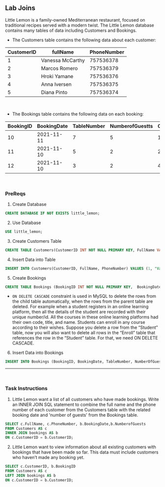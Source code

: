 ## Lab Joins
Little Lemon is a family-owned Mediterranean restaurant, focused on traditional recipes served with a modern twist. The Little Lemon database contains many tables of data including Customers and Bookings.

* The Customers table contains the following data about each customer: 

|CustomerID|fullName|PhoneNumber|
|----|-----|-----|
|1|Vanessa McCarthy|757536378|
|2|Marcos Romero|757536379|
|3|Hroki Yamane|757536376|
|4|Anna Iversen|757536375|
|5|Diana Pinto|757536374|

<br>

* The Bookings table contains the following data on each booking: 

|BookingID|BookingDate|TableNumber|NumberofGuestts|CustomerID|
|----|-----|------|-----|-----|
|10|2021-11-11|7|5|1|
|11|2021-11-10|5|2|2|
|12|2021-11-10|3|2|4|

<br>

### **PreReqs**

1. Create Database
```sql
CREATE DATABASE IF NOT EXISTS little_lemon;
```
2. Use Database
```sql
USE little_lemon;
```
3. Create Customers Table
```sql
CREATE TABLE Customers(CustomerID INT NOT NULL PRIMARY KEY, FullName VARCHAR(100) NOT NULL, PhoneNumber INT NOT NULL UNIQUE);
```
4. Insert Data into Table
```sql
INSERT INTO Customers(CustomerID, FullName, PhoneNumber) VALUES (1, "Vanessa McCarthy", 0757536378), (2, "Marcos Romero", 0757536379), (3, "Hiroki Yamane", 0757536376), (4, "Anna Iversen", 0757536375), (5, "Diana Pinto", 0757536374);
```
5. Create Bookings
```sql
CREATE TABLE Bookings (BookingID INT NOT NULL PRIMARY KEY,  BookingDate DATE NOT NULL,  TableNumber INT NOT NULL, NumberOfGuests INT NOT NULL CHECK (NumberOfGuests <= 8), CustomerID INT NOT NULL, FOREIGN KEY (CustomerID) REFERENCES Customers (CustomerID) ON DELETE CASCADE ON UPDATE CASCADE); 
```
* `ON DELETE CASCADE` constraint is used in MySQL to delete the rows from the child table automatically, when the rows from the parent table are deleted. For example when a student registers in an online learning platform, then all the details of the student are recorded with their unique number/id. All the courses in these online learning platforms had their own code, title, and name. Students can enroll in any course according to their wishes. Suppose you delete a row from the “Student” table, now you will also want to delete all rows in the “Enroll” table that references the row in the “Student” table. For that, we need ON DELETE CASCADE. 
6. Insert Data into Bookings
```sql
INSERT INTO Bookings (BookingID, BookingDate, TableNumber, NumberOfGuests, CustomerID) VALUES (10, '2021-11-11', 7, 5, 1), (11, '2021-11-10', 5, 2, 2), (12, '2021-11-10', 3, 2, 4);
```

---

<br>

### **Task Instructions**
1. Little Lemon want a list of all customers who have made bookings. Write an INNER JOIN SQL statement to combine the full name and the phone number of each customer from the Customers table with the related booking date and 'number of guests' from the Bookings table. 
```sql
SELECT c.FullName, c.PhoneNumber, b.BookingDate,b.NumberofGuests
FROM Customers AS c
INNER JOIN bookings AS b
ON c.CustomerID = b.CustomerID;
```
2. Little Lemon want to view information about all existing customers with bookings that have been made so far. This data must include customers who haven’t made any booking yet. 
```sql
SELECT c.CustomerID, b.BookingID
FROM Customers AS c
LEFT JOIN bookings AS b
ON c.CustomerID = b.CustomerID;
```